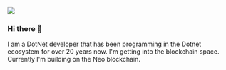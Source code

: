 ![](https://komarev.com/ghpvc/?username=cschuchardt88&color=orange&style=plastic&label=PROFILE+VIEWS)

### Hi there 👋

I am a DotNet developer that has been programming in the Dotnet ecosystem for over 20 years now. I'm getting into the blockchain space. Currently I'm building on the Neo blockchain.

<!--
**cschuchardt88/cschuchardt88** is a ✨ _special_ ✨ repository because its `README.md` (this file) appears on your GitHub profile.

Here are some ideas to get you started:

- 🔭 I’m currently working on ...
- 🌱 I’m currently learning ...
- 👯 I’m looking to collaborate on ...
- 🤔 I’m looking for help with ...
- 💬 Ask me about ...
- 📫 How to reach me: ...
- 😄 Pronouns: ...
- ⚡ Fun fact: ...
-->
